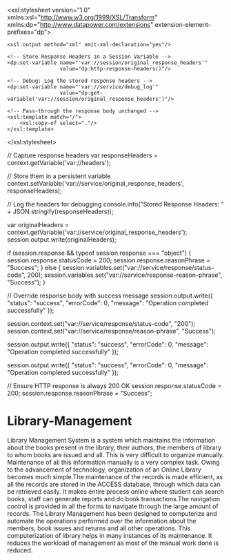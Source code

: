 

<?xml version="1.0" encoding="UTF-8"?>
<xsl:stylesheet version="1.0" 
    xmlns:xsl="http://www.w3.org/1999/XSL/Transform"
    xmlns:dp="http://www.datapower.com/extensions"
    extension-element-prefixes="dp">
    
    <xsl:output method="xml" omit-xml-declaration="yes"/>
    
    <!-- Store Response Headers in a Session Variable -->
    <dp:set-variable name="'var://session/original_response_headers'" 
                     value="dp:http-response-headers()"/>

    <!-- Debug: Log the stored response headers -->
    <dp:set-variable name="'var://service/debug_log'"
                     value="dp:get-variable('var://session/original_response_headers')"/>

    <!-- Pass-through the response body unchanged -->
    <xsl:template match="/">
        <xsl:copy-of select="."/>
    </xsl:template>
    
</xsl:stylesheet>













// Capture response headers
var responseHeaders = context.getVariable('var://headers');

// Store them in a persistent variable
context.setVariable('var://service/original_response_headers', responseHeaders);

// Log the headers for debugging
console.info("Stored Response Headers: " + JSON.stringify(responseHeaders));


var originalHeaders = context.getVariable('var://service/original_response_headers');
session.output.write(originalHeaders);


















if (session.response && typeof session.response === "object") {
    session.response.statusCode = 200;
    session.response.reasonPhrase = "Success";
} else {
    session.variables.set("var://service/response/status-code", 200);
    session.variables.set("var://service/response-reason-phrase", "Success");
}

// Override response body with success message
session.output.write({
    "status": "success",
    "errorCode": 0,
    "message": "Operation completed successfully"
});
















session.context.set("var://service/response/status-code", "200");
session.context.set("var://service/response/reason-phrase", "Success");

session.output.write({
    "status": "success",
    "errorCode": 0,
    "message": "Operation completed successfully"
});






session.output.write({
    "status": "success",
    "errorCode": 0,
    "message": "Operation completed successfully"
});

// Ensure HTTP response is always 200 OK
session.response.statusCode = 200;
session.response.reasonPhrase = "Success";


# Library-Management
Library Management System is a system which maintains the information about the books present in the library, their authors, the members of library to whom books are 
issued and all. This is very difficult to organize manually. Maintenance of all this information manually is a very complex task. Owing to the advancement of technology, 
organization of an Online Library becomes much simple.The maintenance of the records is made efficient, as all the records are stored in the ACCESS database, through 
which data can be retrieved easily. It makes entire process online where student can search books, staff can generate reports and do book transactions.The navigation 
control is provided in all the forms to navigate through the large amount of records. 
The Library Management has been designed to computerize and automate the operations performed over the information about the members, book issues and returns and all 
other operations. This computerization of library helps in many instances of its maintenance. It reduces the workload of management as most of the manual work done is 
reduced.
